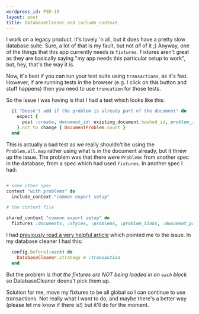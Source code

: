 ```yaml
--- 
wordpress_id: PSD-19
layout: post
title: DatabaseCleaner and include_context
---
```


I work on a legacy product. It's lovely 'n all, but it does have a pretty slow database suite. Sure, a lot of that is my fault, but not _all_ of it ;) Anyway, one of the things that this app currently needs is `fixtures`. Fixtures aren't great as they are basically saying "my app needs this particular setup to work", but, hey, that's the way it is.

Now, it's best if you can run your test suite using `transactions`, as it's fast. However, if are running tests in the browser (e.g. I click on this button and stuff happens) then you need to use `truncation` for those tests.

So the issue I was having is that I had a test which looks like this:

```ruby
  it "Doesn't add if the problem is already part of the document" do
    expect {
      post :create, document_id: existing_document.hashed_id, problem_ids: "#{Problem.all.map(&:id).join(",")}"
    }.not_to change { DocumentProblem.count }
  end
```

This is actually a bad test as we really shouldn't be using the `Problem.all.map` rather using what is in the document already, but it threw up the issue. The problem was that there were `Problems` from another spec in the database, from a spec which had used `fixtures`. In another spec I had:


```ruby

# some other spec
context "with problems" do
  include_context "common export setup"

# the context file

shared_context "common export setup" do
  fixtures :documents, :styles, :problems, :problem_links, :document_problems, :users, :public_codes, :scoring_app_infos
```

I had [previously read a very helpful article](http://tomdallimore.com/blog/taking-the-test-trash-out-with-databasecleaner-and-rspec/) which pointed me to the issue. In my database cleaner I had this:

```ruby
  config.before(:each) do
    DatabaseCleaner.strategy = :transaction
  end
```

But the problem _is that the fixtures are NOT being loaded in an `each` block_ so DatabaseCleaner doens't pick them up.

Solution for me, move my fixtures to be all global so I can continue to use transactions. Not really what I want to do, and maybe there's a better way (please let me know if there is!) but it'll do for the moment.
